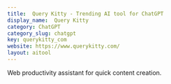 ```yaml
---
title:  Query Kitty - Trending AI tool for ChatGPT
display_name:  Query Kitty
category: ChatGPT
category_slug: chatgpt
key: querykitty_com
website: https://www.querykitty.com/
layout: aitool
---
```


Web productivity assistant for quick content creation.

